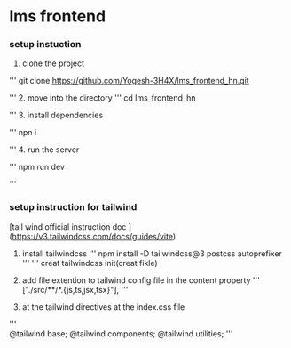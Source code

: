 # lms frontend
### setup instuction
1. clone the project 

'''
 git clone https://github.com/Yogesh-3H4X/lms_frontend_hn.git
 
'''
2.  move into the directory
'''
cd lms_frontend_hn

'''
3. install dependencies

'''
npn i

'''
4. run the server 

'''
npm run dev

'''

### setup instruction for tailwind
[tail wind official instruction doc ] (https://v3.tailwindcss.com/docs/guides/vite)
 1. install tailwindcss
'''
npm install -D tailwindcss@3 postcss autoprefixer
'''
'''
creat tailwindcss init(creat fikle)

3. add file extention to tailwind config file in the content property
'''
["./src/**/*.{js,ts,jsx,tsx}"],
'''
4. at the tailwind directives at the index.css file

'''  
@tailwind base;
@tailwind components;
@tailwind utilities;
'''

